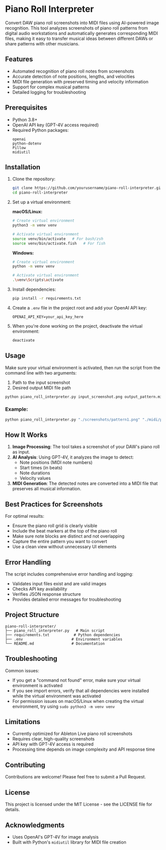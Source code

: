 # Piano Roll Interpreter

Convert DAW piano roll screenshots into MIDI files using AI-powered image recognition. This tool analyzes screenshots of piano roll patterns from digital audio workstations and automatically generates corresponding MIDI files, making it easy to transfer musical ideas between different DAWs or share patterns with other musicians.

## Features

- Automated recognition of piano roll notes from screenshots
- Accurate detection of note positions, lengths, and velocities
- MIDI file generation with preserved timing and velocity information
- Support for complex musical patterns
- Detailed logging for troubleshooting

## Prerequisites

- Python 3.8+
- OpenAI API key (GPT-4V access required)
- Required Python packages:
  ```
  openai
  python-dotenv
  Pillow
  midiutil
  ```

## Installation

1. Clone the repository:
   ```bash
   git clone https://github.com/yourusername/piano-roll-interpreter.git
   cd piano-roll-interpreter
   ```

2. Set up a virtual environment:

   **macOS/Linux:**
   ```bash
   # Create virtual environment
   python3 -m venv venv

   # Activate virtual environment
   source venv/bin/activate   # For bash/zsh
   source venv/bin/activate.fish   # For fish
   ```

   **Windows:**
   ```bash
   # Create virtual environment
   python -m venv venv

   # Activate virtual environment
   .\venv\Scripts\activate
   ```

3. Install dependencies:
   ```bash
   pip install -r requirements.txt
   ```

4. Create a `.env` file in the project root and add your OpenAI API key:
   ```
   OPENAI_API_KEY=your_api_key_here
   ```

5. When you're done working on the project, deactivate the virtual environment:
   ```bash
   deactivate
   ```

## Usage

Make sure your virtual environment is activated, then run the script from the command line with two arguments:
1. Path to the input screenshot
2. Desired output MIDI file path

```bash
python piano_roll_interpreter.py input_screenshot.png output_pattern.mid
```

### Example:
```bash
python piano_roll_interpreter.py "./screenshots/pattern1.png" "./midi/pattern1.mid"
```

## How It Works

1. **Image Processing**: The tool takes a screenshot of your DAW's piano roll as input.
2. **AI Analysis**: Using GPT-4V, it analyzes the image to detect:
   - Note positions (MIDI note numbers)
   - Start times (in beats)
   - Note durations
   - Velocity values
3. **MIDI Generation**: The detected notes are converted into a MIDI file that preserves all musical information.

## Best Practices for Screenshots

For optimal results:
- Ensure the piano roll grid is clearly visible
- Include the beat markers at the top of the piano roll
- Make sure note blocks are distinct and not overlapping
- Capture the entire pattern you want to convert
- Use a clean view without unnecessary UI elements

## Error Handling

The script includes comprehensive error handling and logging:
- Validates input files exist and are valid images
- Checks API key availability
- Verifies JSON response structure
- Provides detailed error messages for troubleshooting

## Project Structure

```
piano-roll-interpreter/
├── piano_roll_interpreter.py   # Main script
├── requirements.txt           # Python dependencies
├── .env                      # Environment variables
└── README.md                 # Documentation
```

## Troubleshooting

Common issues:
- If you get a "command not found" error, make sure your virtual environment is activated
- If you see import errors, verify that all dependencies were installed while the virtual environment was activated
- For permission issues on macOS/Linux when creating the virtual environment, try using `sudo python3 -m venv venv`

## Limitations

- Currently optimized for Ableton Live piano roll screenshots
- Requires clear, high-quality screenshots
- API key with GPT-4V access is required
- Processing time depends on image complexity and API response time

## Contributing

Contributions are welcome! Please feel free to submit a Pull Request.

## License

This project is licensed under the MIT License - see the LICENSE file for details.

## Acknowledgments

- Uses OpenAI's GPT-4V for image analysis
- Built with Python's `midiutil` library for MIDI file creation

